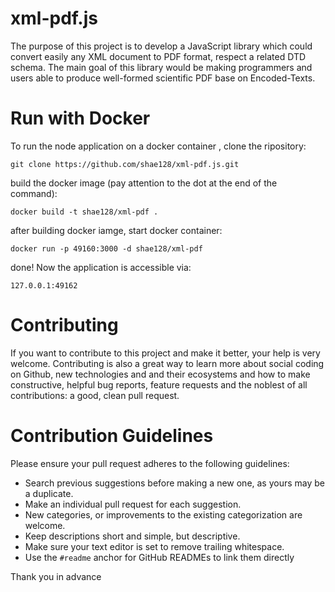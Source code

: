# xml-pdf.js
The purpose of this project is to develop a JavaScript library which could convert easily any XML document to PDF format,  respect a related DTD schema. The main goal of this library would be making programmers and users able to produce well-formed scientific PDF base on Encoded-Texts. 


# Run with Docker

To run the node application on a docker container , clone the ripository: 
```
git clone https://github.com/shae128/xml-pdf.js.git
```

build the docker image (pay attention to the dot at the end of the command): 
```
docker build -t shae128/xml-pdf .
```

after building docker iamge, start docker container:
```
docker run -p 49160:3000 -d shae128/xml-pdf
```

done! Now the application is accessible via: 
```
127.0.0.1:49162
```


Contributing
============
If you want to contribute to this project and make it better, your help is very welcome. Contributing is also a great way to learn more about social coding on Github, new technologies and and their ecosystems and how to make constructive, helpful bug reports, feature requests and the noblest of all contributions: a good, clean pull request.

# Contribution Guidelines

Please ensure your pull request adheres to the following guidelines:

- Search previous suggestions before making a new one, as yours may be a duplicate.
- Make an individual pull request for each suggestion.
- New categories, or improvements to the existing categorization are welcome.
- Keep descriptions short and simple, but descriptive.
- Make sure your text editor is set to remove trailing whitespace.
- Use the `#readme` anchor for GitHub READMEs to link them directly

Thank you in advance
